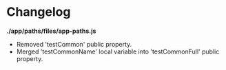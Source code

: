 # Changelog

**./app/paths/files/app-paths.js**
* Removed 'testCommon' public property.
* Merged 'testCommonName' local variable into 'testCommonFull' public property.
